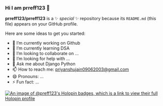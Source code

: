 ### Hi I am prreff123 👋


**prreff123/prreff123** is a ✨ _special_ ✨ repository because its `README.md` (this file) appears on your GitHub profile.

Here are some ideas to get you started:

- 🔭 I’m currently working on Github
- 🌱 I’m currently learning DSA
- 👯 I’m looking to collaborate on ...
- 🤔 I’m looking for help with ...
- 💬 Ask me about Django Python
- 📫 How to reach me: priyanshujain09062003@gmail.com
- 😄 Pronouns: ...
- ⚡ Fun fact: ...


[![An image of @preff123's Holopin badges, which is a link to view their full Holopin profile](https://holopin.me/preff123)](https://holopin.io/@preff123)
